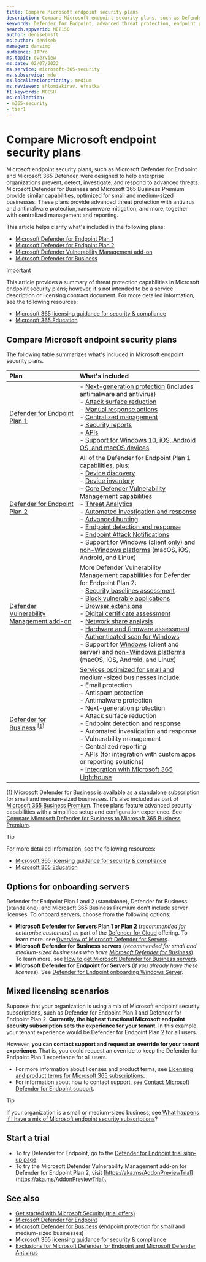 ```yaml
---
title: Compare Microsoft endpoint security plans
description: Compare Microsoft endpoint security plans, such as Defender for Endpoint Plan 1 to Defender for Endpoint Plan 2. Learn about the differences between the plans and select the plan that suits your organization's needs.
keywords: Defender for Endpoint, advanced threat protection, endpoint protection, endpoint security, device security, cybersecurity
search.appverid: MET150  
author: denisebmsft
ms.author: deniseb
manager: dansimp 
audience: ITPro
ms.topic: overview
ms.date: 02/07/2023
ms.service: microsoft-365-security
ms.subservice: mde
ms.localizationpriority: medium
ms.reviewer: shlomiakirav, efratka
f1.keywords: NOCSH  
ms.collection: 
- m365-security
- tier1
---
```


# Compare Microsoft endpoint security plans

Microsoft endpoint security plans, such as Microsoft Defender for Endpoint and Microsoft 365 Defender, were designed to help enterprise organizations prevent, detect, investigate, and respond to advanced threats. Microsoft Defender for Business and Microsoft 365 Business Premium provide similar capabilities, optimized for small and medium-sized businesses. These plans provide advanced threat protection with antivirus and antimalware protection, ransomware mitigation, and more, together with centralized management and reporting. 

This article helps clarify what's included in the following plans: 

- [Microsoft Defender for Endpoint Plan 1](https://go.microsoft.com/fwlink/p/?linkid=2154037)
- [Microsoft Defender for Endpoint Plan 2](https://go.microsoft.com/fwlink/p/?linkid=2154037)
- [Microsoft Defender Vulnerability Management add-on](../defender-vulnerability-management/index.yml)
- [Microsoft Defender for Business](../defender-business/mdb-overview.md) 

> [!IMPORTANT]
> This article provides a summary of threat protection capabilities in Microsoft endpoint security plans; however, it's not intended to be a service description or licensing contract document. For more detailed information, see the following resources:
> - [Microsoft 365 licensing guidance for security & compliance](/office365/servicedescriptions/microsoft-365-service-descriptions/microsoft-365-tenantlevel-services-licensing-guidance/microsoft-365-security-compliance-licensing-guidance)
> - [Microsoft 365 Education](/office365/servicedescriptions/office-365-platform-service-description/microsoft-365-education)

## Compare Microsoft endpoint security plans

The following table summarizes what's included in Microsoft endpoint security plans.

| Plan | What's included |
|:---|:---|
| [Defender for Endpoint Plan 1](defender-endpoint-plan-1.md)  | - [Next-generation protection](defender-endpoint-plan-1.md#next-generation-protection) (includes antimalware and antivirus)<br/>- [Attack surface reduction](defender-endpoint-plan-1.md#attack-surface-reduction)<br/>-  [Manual response actions](defender-endpoint-plan-1.md#manual-response-actions)<br/>- [Centralized management](defender-endpoint-plan-1.md#centralized-management)<br/>- [Security reports](defender-endpoint-plan-1.md#reporting)<br/>- [APIs](defender-endpoint-plan-1.md#apis)<br/>- [Support for Windows 10, iOS, Android OS, and macOS devices](defender-endpoint-plan-1.md#cross-platform-support)|
| [Defender for Endpoint Plan 2](microsoft-defender-endpoint.md)  | All of the Defender for Endpoint Plan 1 capabilities, plus:<br/>- [Device discovery](device-discovery.md)<br/>- [Device inventory](machines-view-overview.md)<br/>- [Core Defender Vulnerability Management capabilities](../defender-vulnerability-management/defender-vulnerability-management-capabilities.md)<br/>- [Threat Analytics](threat-analytics.md)<br/>- [Automated investigation and response](automated-investigations.md)<br/>- [Advanced hunting](advanced-hunting-overview.md)<br/>- [Endpoint detection and response](overview-endpoint-detection-response.md)<br/>- [Endpoint Attack Notifications](endpoint-attack-notifications.md)<br/>- Support for [Windows](configure-endpoints.md) (client only) and [non-Windows platforms](configure-endpoints-non-windows.md) (macOS, iOS, Android, and Linux) |
| [Defender Vulnerability Management add-on](../defender-vulnerability-management/defender-vulnerability-management-capabilities.md) | More Defender Vulnerability Management capabilities for Defender for Endpoint Plan 2: <br/>- [Security baselines assessment](../defender-vulnerability-management/tvm-security-baselines.md)<br/>- [Block vulnerable applications](../defender-vulnerability-management/tvm-block-vuln-apps.md)<br/>- [Browser extensions](../defender-vulnerability-management/tvm-browser-extensions.md)<br/>- [Digital certificate assessment](../defender-vulnerability-management/tvm-certificate-inventory.md)<br/>- [Network share analysis](../defender-vulnerability-management/tvm-network-share-assessment.md)<br/> - [Hardware and firmware assessment](../defender-vulnerability-management/tvm-hardware-and-firmware.md) <br/> - [Authenticated scan for Windows](../defender-vulnerability-management/windows-authenticated-scan.md) <br/> - Support for [Windows](configure-endpoints.md) (client and server) and [non-Windows platforms](configure-endpoints-non-windows.md) (macOS, iOS, Android, and Linux) |
| [Defender for Business](../defender-business/mdb-overview.md) <sup>[[1](#fn1)]</sup>  | [Services optimized for small and medium-sized businesses](../defender-business/compare-mdb-m365-plans.md) include: <br/>- Email protection<br/>- Antispam protection<br/>- Antimalware protection<br/>- Next-generation protection<br/>- Attack surface reduction<br/>- Endpoint detection and response<br/>- Automated investigation and response <br/>- Vulnerability management<br/>- Centralized reporting<br/>- APIs (for integration with custom apps or reporting solutions)<br/>- [Integration with Microsoft 365 Lighthouse](../defender-business/mdb-lighthouse-integration.md) |

(<a id="fn1">1</a>) Microsoft Defender for Business is available as a standalone subscription for small and medium-sized businesses. It's also included as part of [Microsoft 365 Business Premium](/microsoft-365/business-premium). These plans feature advanced security capabilities with a simplified setup and configuration experience. See [Compare Microsoft Defender for Business to Microsoft 365 Business Premium](/microsoft-365/security/defender-business/compare-mdb-m365-plans#compare-microsoft-defender-for-business-to-microsoft-365-business-premium).

> [!TIP]
> For more detailed information, see the following resources:
> - [Microsoft 365 licensing guidance for security & compliance](/office365/servicedescriptions/microsoft-365-service-descriptions/microsoft-365-tenantlevel-services-licensing-guidance/microsoft-365-security-compliance-licensing-guidance)
> - [Microsoft 365 Education](/office365/servicedescriptions/office-365-platform-service-description/microsoft-365-education)

## Options for onboarding servers

Defender for Endpoint Plan 1 and 2 (standalone), Defender for Business (standalone), and Microsoft 365 Business Premium don't include server licenses. To onboard servers, choose from the following options:

- **Microsoft Defender for Servers Plan 1 or Plan 2** (*recommended for enterprise customers*) as part of the [Defender for Cloud](/azure/defender-for-cloud/defender-for-cloud-introduction) offering. To learn more. see [Overview of Microsoft Defender for Servers](/azure/defender-for-cloud/defender-for-servers-introduction).
- **Microsoft Defender for Business servers** (*recommended for small and medium-sized businesses who have [Microsoft Defender for Business](../defender-business/mdb-overview.md)*). To learn more, see [How to get Microsoft Defender for Business servers](../defender-business/get-defender-business-servers.md).
- **Microsoft Defender for Endpoint for Servers** (*if you already have these licenses*). See [Defender for Endpoint onboarding Windows Server](onboard-windows-server.md).

## Mixed licensing scenarios

Suppose that your organization is using a mix of Microsoft endpoint security subscriptions, such as Defender for Endpoint Plan 1 and Defender for Endpoint Plan 2. **Currently, the highest functional Microsoft endpoint security subscription sets the experience for your tenant**. In this example, your tenant experience would be Defender for Endpoint Plan 2 for all users.

However, **you can contact support and request an override for your tenant experience**. That is, you could request an override to keep the Defender for Endpoint Plan 1 experience for all users. 

- For more information about licenses and product terms, see [Licensing and product terms for Microsoft 365 subscriptions](https://www.microsoft.com/licensing/terms/productoffering/Microsoft365/MCA).
- For information about how to contact support, see [Contact Microsoft Defender for Endpoint support](contact-support.md).

> [!TIP]
> If your organization is a small or medium-sized business, see [What happens if I have a mix of Microsoft endpoint security subscriptions](/microsoft-365/security/defender-business/mdb-faq#what-happens-if-i-have-a-mix-of-microsoft-endpoint-security-subscriptions)?

## Start a trial

- To try Defender for Endpoint, go to the [Defender for Endpoint trial sign-up page](https://go.microsoft.com/fwlink/p/?LinkID=2168109).
- To try the Microsoft Defender Vulnerability Management add-on for Defender for Endpoint Plan 2, visit [https://aka.ms/AddonPreviewTrial](https://aka.ms/AddonPreviewTrial). 

## See also

- [Get started with Microsoft Security (trial offers)](https://www.microsoft.com/security/business/get-started/start-free-trial)
- [Microsoft Defender for Endpoint](microsoft-defender-endpoint.md)
- [Microsoft Defender for Business](../defender-business/mdb-overview.md) (endpoint protection for small and medium-sized businesses)
- [Microsoft 365 licensing guidance for security & compliance](/office365/servicedescriptions/microsoft-365-service-descriptions/microsoft-365-tenantlevel-services-licensing-guidance/microsoft-365-security-compliance-licensing-guidance)
- [Exclusions for Microsoft Defender for Endpoint and Microsoft Defender Antivirus](defender-endpoint-antivirus-exclusions.md)
